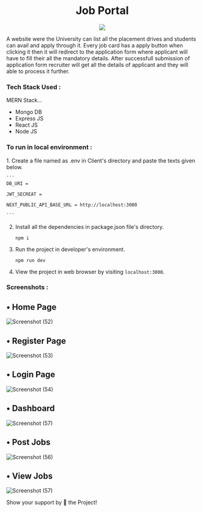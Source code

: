 <h1 align="center">Job Portal</h1>

<p align="center">
    <img src="https://github.com/manjurulhoque/django-job-portal/blob/master/screenshots/illustration.png?raw=true">
</p>
A website were the University can list all the placement drives and students can avail and apply through it. Every job card has a apply button when clicking it then it will redirect to the application form where applicant will have to fill their all the mandatory details. After successfull submission of application form recruiter will get all the details of applicant and they will able to process it further.

<h3>Tech Stack Used :</h3>
<p>MERN Stack...<p>
<ul>
  <li>Mongo DB</li>
  <li>Express JS</li>
  <li>React JS</li>
  <li>Node JS</li>
</ul>

<h3>To run in local environment :</h3>
1. Create a file named as .env in Client's directory and paste the texts given below.

    ```
    DB_URI = 

    JWT_SECREAT = 

    NEXT_PUBLIC_API_BASE_URL = http://localhost:3000
    
    ```

2. Install all the dependencies in package.json file's directory.
    
    `npm i`
 
3. Run the project in developer's environment.

    `npm run dev`
    
4. View the project in web browser by visiting `localhost:3000`.    
<h3>Screenshots :</h3>
<h2>• Home Page</h2>

![Screenshot (52)](https://user-images.githubusercontent.com/89250859/236304532-d566415e-5e4c-4272-938b-05efe5d9e508.png)

<h2>• Register Page</h2>

![Screenshot (53)](https://user-images.githubusercontent.com/89250859/236305196-707d5c44-f77a-4cb1-a0cf-ce3a1957d36b.png)

<h2>• Login Page</h2>

![Screenshot (54)](https://user-images.githubusercontent.com/89250859/236305615-dae563a0-7ee0-4094-bfb2-eb3be7e80fcb.png)

<h2>• Dashboard</h2>

![Screenshot (57)](https://user-images.githubusercontent.com/89250859/236306075-eae227bc-ddbf-48d0-8523-b1023dbae279.png)

<h2>• Post Jobs</h2>

![Screenshot (56)](https://user-images.githubusercontent.com/89250859/236306420-408dfb35-8341-489f-bc8f-4ce40d3ccb32.png)

<h2>• View Jobs</h2>

![Screenshot (57)](https://user-images.githubusercontent.com/89250859/236306528-bb11f78f-48fc-4360-a8f4-47673dd1fa8d.png)

<p>Show your support by 🌟 the Project!</p>
